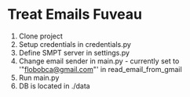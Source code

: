# Treat Emails Fuveau

1. Clone project
2. Setup credentials in credentials.py
3. Define SMPT server in settings.py
4. Change email sender in main.py - currently set to '"flobobca@gmail.com"' in read_email_from_gmail
5. Run main.py
6. DB is located in ./data
